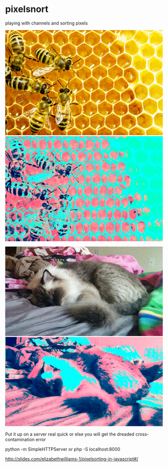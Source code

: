 # pixelsnort
playing with channels and sorting pixels

![Image of bees](bees.jpg "Input") ![Image of bees with colors altered](bees_ex.png "Outuput")

![Image of my cat](cat.jpg "Input") ![Image of my cat with colors altered](cat_ex.png "Outuput")


Put it up on a server real quick or else you will get the dreaded cross-contamination error

python -m SimpleHTTPServer
or
php -S localhost:8000

http://slides.com/elizabethwilliams-1/pixelsorting-in-javascript#/
